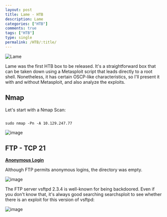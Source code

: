 ```yaml
---
layout: post
title: Lame - HTB
description: Lame
categories: ["HTB"]
comments: true
tags: ["HTB"]
type: single
permalink: /HTB/:title/
---
```


![Lame](https://user-images.githubusercontent.com/66146701/227510300-39c0b56b-6d5e-4866-b6e8-d5bdade32ffe.png)

Lame was the first HTB box to be released. It's a straightforward box that can be taken down using a Metasploit script that leads directly to a root shell.
Nonetheless, it has certain OSCP-like characteristics, so I'll present it with and without Metasploit, and also analyze the exploits. 

## Nmap
Let's start with a Nmap Scan:

```

sudo nmap -Pn -A 10.129.247.77

```

![image](https://user-images.githubusercontent.com/66146701/227511605-676f14c7-6a06-4eed-87e6-fc3c850051f2.png)

## FTP - TCP 21

<ins>**Anonymous Login**</ins>

Although FTP permits anonymous logins, the directory was empty. 

![image](https://user-images.githubusercontent.com/66146701/227512945-9ca95443-4283-4e6e-aeee-e67ba1a3fe95.png)


The FTP server vsftpd 2.3.4 is well-known for being backdoored. Even if you don't know that, it's always good searching searchsploit to see whether there is an exploit for this version of vsftpd: 

![image](https://user-images.githubusercontent.com/66146701/227524719-c66250f1-0729-4b48-9040-592567293924.png)

